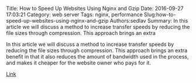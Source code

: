 Title: How to Speed Up Websites Using Nginx and Gzip
Date: 2016-09-27 17:03:21
Category: web server
Tags: nginx, performance
Slug:how-to-speed-up-websites-using-nginx-and-gzip
Authors:sedlav
Summary: In this article we will discuss a method to increase transfer speeds by reducing the file sizes through compression. This approach brings an extra 

> 
In this article we will discuss a method to increase transfer speeds by reducing the file sizes through compression. This approach brings an extra benefit in that it also reduces the amount of bandwidth used in the process, and makes it cheaper for the website owner who pays for it.

[Link](http://www.tecmint.com/increase-nginx-performance-enable-gzip-compression-module/)
